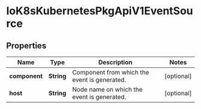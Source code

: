 
# IoK8sKubernetesPkgApiV1EventSource

## Properties
Name | Type | Description | Notes
------------ | ------------- | ------------- | -------------
**component** | **String** | Component from which the event is generated. |  [optional]
**host** | **String** | Node name on which the event is generated. |  [optional]



